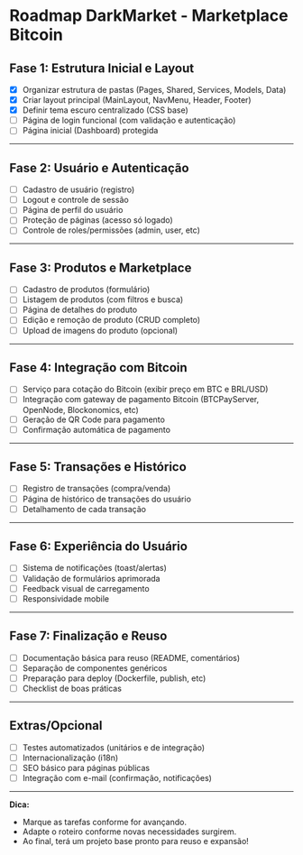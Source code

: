 # Roadmap DarkMarket - Marketplace Bitcoin

## Fase 1: Estrutura Inicial e Layout
- [x] Organizar estrutura de pastas (Pages, Shared, Services, Models, Data)
- [x] Criar layout principal (MainLayout, NavMenu, Header, Footer)
- [x] Definir tema escuro centralizado (CSS base)
- [ ] Página de login funcional (com validação e autenticação)
- [ ] Página inicial (Dashboard) protegida

---

## Fase 2: Usuário e Autenticação
- [ ] Cadastro de usuário (registro)
- [ ] Logout e controle de sessão
- [ ] Página de perfil do usuário
- [ ] Proteção de páginas (acesso só logado)
- [ ] Controle de roles/permissões (admin, user, etc)

---

## Fase 3: Produtos e Marketplace
- [ ] Cadastro de produtos (formulário)
- [ ] Listagem de produtos (com filtros e busca)
- [ ] Página de detalhes do produto
- [ ] Edição e remoção de produto (CRUD completo)
- [ ] Upload de imagens do produto (opcional)

---

## Fase 4: Integração com Bitcoin
- [ ] Serviço para cotação do Bitcoin (exibir preço em BTC e BRL/USD)
- [ ] Integração com gateway de pagamento Bitcoin (BTCPayServer, OpenNode, Blockonomics, etc)
- [ ] Geração de QR Code para pagamento
- [ ] Confirmação automática de pagamento

---

## Fase 5: Transações e Histórico
- [ ] Registro de transações (compra/venda)
- [ ] Página de histórico de transações do usuário
- [ ] Detalhamento de cada transação

---

## Fase 6: Experiência do Usuário
- [ ] Sistema de notificações (toast/alertas)
- [ ] Validação de formulários aprimorada
- [ ] Feedback visual de carregamento
- [ ] Responsividade mobile

---

## Fase 7: Finalização e Reuso
- [ ] Documentação básica para reuso (README, comentários)
- [ ] Separação de componentes genéricos
- [ ] Preparação para deploy (Dockerfile, publish, etc)
- [ ] Checklist de boas práticas

---

## Extras/Opcional
- [ ] Testes automatizados (unitários e de integração)
- [ ] Internacionalização (i18n)
- [ ] SEO básico para páginas públicas
- [ ] Integração com e-mail (confirmação, notificações)

---

**Dica:**  
- Marque as tarefas conforme for avançando.
- Adapte o roteiro conforme novas necessidades surgirem.
- Ao final, terá um projeto base pronto para reuso e expansão!